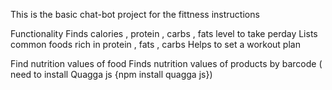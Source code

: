 This is the basic chat-bot project for the fittness instructions 

Functionality
Finds calories , protein , carbs , fats level to take perday
Lists common foods rich in protein , fats , carbs
Helps to set  a workout plan

Find nutrition values of food
Finds nutrition values of products by barcode ( need to install Quagga js {npm install quagga js})

